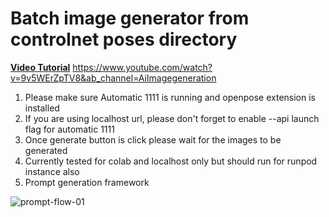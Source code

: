 # Batch image generator from controlnet poses directory

**[Video Tutorial](https://www.youtube.com/watch?v=9v5WErZpTV8&ab_channel=AiImagegeneration)**
https://www.youtube.com/watch?v=9v5WErZpTV8&ab_channel=AiImagegeneration


1. Please make sure Automatic 1111 is running and openpose extension is installed
2. If you are using localhost url, please don't forget to enable --api launch flag for automatic 1111
3. Once generate button is click please wait for the images to be generated
4. Currently tested for colab and localhost only but should run for runpod instance also
5. Prompt generation framework

![prompt-flow-01](https://user-images.githubusercontent.com/38812233/231772424-40a4d3ed-261c-43a3-8998-1f7f95e5166c.png)
